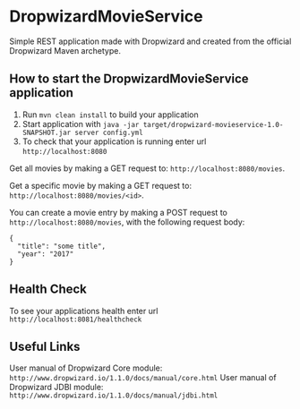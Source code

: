 # DropwizardMovieService

Simple REST application made with Dropwizard and created from the official Dropwizard Maven archetype.

How to start the DropwizardMovieService application
---

1. Run `mvn clean install` to build your application
2. Start application with `java -jar target/dropwizard-movieservice-1.0-SNAPSHOT.jar server config.yml`
3. To check that your application is running enter url `http://localhost:8080`

Get all movies by making a GET request to: `http://localhost:8080/movies`.

Get a specific movie by making a GET request to: `http://localhost:8080/movies/<id>`.

You can create a movie entry by making a POST request to `http://localhost:8080/movies`, with the following request body:

```
{
  "title": "some title",
  "year": "2017"
}
```

Health Check
---

To see your applications health enter url `http://localhost:8081/healthcheck`


Useful Links
---

User manual of Dropwizard Core module: `http://www.dropwizard.io/1.1.0/docs/manual/core.html`
User manual of Dropwizard JDBI module: `http://www.dropwizard.io/1.1.0/docs/manual/jdbi.html`
